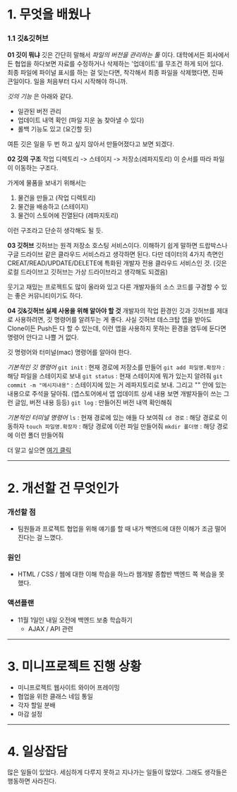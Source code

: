 # 1. 무엇을 배웠나

### 1.1 깃&깃허브

__01 깃이 뭐냐__
깃은 간단히 말해서 _파일의 버전을 관리하는 툴_ 이다. 대학에서든 회사에서든 협업을 하다보면 자료를 수정하거나 삭제하는 '업데이트'를 무조건 하게 되어 있다. 최종 파일에 파이널 표시를 하는 걸 잊는다면, 착각해서 최종 파일을 삭제했다면, 진짜 큰일이다. 일을 처음부터 다시 시작해야 하니까.

_깃의 기능_ 은 아래와 같다.
- 일관된 버전 관리
- 업데이트 내역 확인 (파일 지운 놈 찾아낼 수 있다)
- 롤백 기능도 있고 (요긴할 듯)

여튼 깃은 일을 두 번 하고 싶지 않아서 만들어졌다고 보면 되겠다.

__02 깃의 구조__
작업 디렉토리 -> 스테이지 -> 저장소(레파지토리) 이 순서를 따라 파일이 이동하는 구조다.

가게에 물품을 보내기 위해서는
1. 물건을 만들고 (작업 디렉토리)
2. 물건을 배송하고 (스테이지)
3. 물건이 스토어에 진열된다 (레파지토리)

이런 구조라고 단순히 생각해도 될 듯.

__03 깃허브__
깃허브는 원격 저장소 호스팅 서비스이다. 이해하기 쉽게 말하면 드랍박스나 구글 드라이브 같은 클라우드 서비스라고 생각하면 된다. 다만 데이터의 4가지 측면인 CREAT/READ/UPDATE/DELETE에 특화된 개발자 전용 클라우드 서비스인 것. (깃은 로컬 드라이브고 깃허브는 가상 드라이브라고 생각해도 되겠음)

웃기고 재밌는 프로젝트도 많이 올라와 있고 다른 개발자들의 소스 코드를 구경할 수 있는 좋은 커뮤니티이기도 하다.

__04 깃&깃허브 실제 사용을 위해 알아야 할 것__
개발자의 작업 환경인 깃과 깃허브를 제대로 사용하려면, 깃 명령어를 알려두는 게 좋다. 사실 깃허브 데스크탑 앱을 받아도 Clone이든 Push든 다 할 수 있는데, 이런 앱을 사용하지 못하는 환경을 염두에 둔다면 명령어 안다고 나쁠 거 없다.

깃 명령어와 터미널(mac) 명령어를 알아야 한다.

_기본적인 깃 명령어_
`git init` : 현재 경로에 저장소를 만들어
`git add 파일명.확장자` : 해당 파일을 스테이지로 보내
`git status` : 현재 스테이지에 뭐가 있는지 알려줘
`git commit -m "메시지내용"` : 스테이지에 있는 거 레파지토리로 보내. 그리고 "" 안에 있는 내용으로 주석을 달아줘. (앱스토어에서 앱 업데이트 상세 내용 보면 개발자들이 쓰는 그런 글임, 버전 내용 등등)
`git log` : 만들어진 버전 내역 확인해줘

_기본적인 터미널 명령어_
`ls` : 현재 경로에 있는 애들 다 보여줘
`cd 경로` : 해당 경로로 이동하자
`touch 파일명.확장자` : 해당 경로에 이런 파일 만들어줘
`mkdir 폴더명` : 해당 경로에 이런 폴더 만들어줘

더 알고 싶으면 [여기 클릭](https://yozm.wishket.com/magazine/detail/746/)

---
# 2. 개선할 건 무엇인가

### 개선할 점
- 팀원들과 프로젝트 협업을 위해 얘기를 할 때 내가 백엔드에 대한 이해가 조금 떨어진다는 걸 느꼈다.

### 원인
- HTML / CSS / 웹에 대한 이해 학습을 하느라 웹개발 종합반 백엔드 쪽 복습을 못했다.

### 액션플랜
- 11월 1일인 내일 오전에 백엔드 보충 학습하기
	- AJAX / API 관련 
---
# 3. 미니프로젝트 진행 상황

- 미니프로젝트 웹사이트 와이어 프레이밍
- 협업을 위한 클래스 네임 통일
- 각자 할일 분배
- 마감 설정
---
# 4. 일상잡담

많은 일들이 있었다.
세심하게 다루지 못하고 지나가는 일들이 많았다.
그래도 생각들은 행동하면 사라진다.

